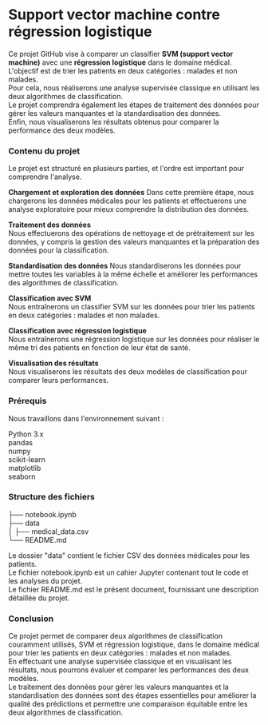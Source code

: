 # Support vector machine contre régression logistique

Ce projet GitHub vise à comparer un classifier **SVM (support vector machine)** avec une **régression logistique** dans le domaine médical.    
L'objectif est de trier les patients en deux catégories : malades et non malades.   
Pour cela, nous réaliserons une analyse supervisée classique en utilisant les deux algorithmes de classification.    
Le projet comprendra également les étapes de traitement des données pour gérer les valeurs manquantes et la standardisation des données.     
Enfin, nous visualiserons les résultats obtenus pour comparer la performance des deux modèles.

### Contenu du projet
Le projet est structuré en plusieurs parties, et l'ordre est important pour comprendre l'analyse.    

**Chargement et exploration des données**
Dans cette première étape, nous chargerons les données médicales pour les patients et effectuerons une analyse exploratoire pour mieux comprendre la distribution des données.

**Traitement des données**    
Nous effectuerons des opérations de nettoyage et de prétraitement sur les données, y compris la gestion des valeurs manquantes et la préparation des données pour la classification.

**Standardisation des données**
Nous standardiserons les données pour mettre toutes les variables à la même échelle et améliorer les performances des algorithmes de classification.

**Classification avec SVM**   
Nous entraînerons un classifier SVM sur les données pour trier les patients en deux catégories : malades et non malades.

**Classification avec régression logistique**     
Nous entraînerons une régression logistique sur les données pour réaliser le même tri des patients en fonction de leur état de santé.

**Visualisation des résultats**    
Nous visualiserons les résultats des deux modèles de classification pour comparer leurs performances.

### Prérequis
Nous travaillons dans l'environnement suivant :     

Python 3.x    
pandas     
numpy      
scikit-learn     
matplotlib      
seaborn

### Structure des fichiers

├── notebook.ipynb     
├── data    
│   ├── medical_data.csv     
└── README.md     

Le dossier "data" contient le fichier CSV des données médicales pour les patients.     
Le fichier notebook.ipynb est un cahier Jupyter contenant tout le code et les analyses du projet.      
Le fichier README.md est le présent document, fournissant une description détaillée du projet.      

### Conclusion
Ce projet permet de comparer deux algorithmes de classification couramment utilisés, SVM et régression logistique, dans le domaine médical pour trier les patients en deux catégories : malades et non malades.     
En effectuant une analyse supervisée classique et en visualisant les résultats, nous pourrons évaluer et comparer les performances des deux modèles.    
Le traitement des données pour gérer les valeurs manquantes et la standardisation des données sont des étapes essentielles pour améliorer la qualité des prédictions et permettre une comparaison équitable entre les deux algorithmes de classification.
